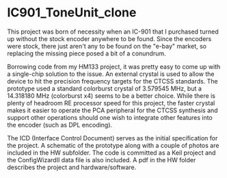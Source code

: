 # IC901_ToneUnit_clone

This project was born of necessity when an IC-901 that I purchased turned up without the stock encoder anywhere to be found.  Since the encoders were stock, there just aren't any to be found on the "e-bay" market, so replacing the missing piece posed a bit of a conundrum.

Borrowing code from my HM133 project, it was pretty easy to come up with a single-chip solution to the issue.  An external crystal is used to allow the device to hit the precision frequency targets for the CTCSS standards.  The prototype used a standard colorburst crystal of 3.579545 MHz, but a 14.318180 MHz (colorburst x4) seems to be a better choice.  While there is plenty of headroom RE processor speed for this project, the faster crystal makes it easier to operate the PCA peripheral for the CTCSS synthesis and support other operations should one wish to integrate other features into the encoder (such as DPL encoding).

The ICD (Interface Control Document) serves as the initial specification for the project.  A schematic of the prototype along with a couple of photos are included in the HW subfolder.  The code is committed as a Keil project and the ConfigWizardII data file is also included.  A pdf in the HW folder describes the project and hardware/software.
